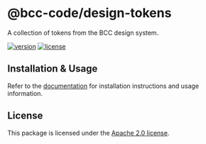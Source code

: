 # @bcc-code/design-tokens
A collection of tokens from the BCC design system.

[![version](https://img.shields.io/npm/v/@bcc-code/design-tokens)](https://github.com/bcc-code/bcc-design-tokens/releases) [![license](https://img.shields.io/npm/l/@bcc-code/design-tokens)](https://github.com/bcc-code/bcc-design-tokens/blob/main/LICENSE)

## Installation & Usage
Refer to the [documentation](https://developer.bcc.no/bcc-design/tokens) for installation instructions and usage information.

## License
This package is licensed under the [Apache 2.0 license](./LICENSE).
